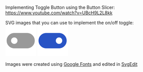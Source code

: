 Implementing Toggle Button using the Button Slicer: https://www.youtube.com/watch?v=UBcH9L2L8kk

SVG images that you can use to implement the on/off toggle:  
![Toggle Off](toggle_off.svg "Toggle Off") ![Toggle On](toggle_on.svg "Toggle On")

Images were created using [Google Fonts](https://fonts.google.com/icons?icon.query=toggle+o&selected=Material+Symbols+Outlined:toggle_on:FILL@0;wght@400;GRAD@0;opsz@24&icon.size=24&icon.color=%23274483)  and edited in [SvgEdit](https://svgedit.netlify.app/)
